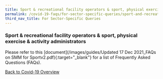 ```yaml
---
title: Sport & recreational facility operators & sport, physical exercise & activity administrators
permalink: /covid-19-faqs/for-sector-specific-queries/sport-and-recreational
third_nav_title: For Sector-Specific Queries
---
```


### Sport & recreational facility operators & sport, physical exercise & activity administrators

Please refer to this [document](/images/guides/Updated 17 Dec 2021_FAQs on SMM for Sportv2.pdf){:target="_blank"} for a list of Frequently Asked Questions (FAQs).


[Back to Covid-19 Overview](/covid/)
